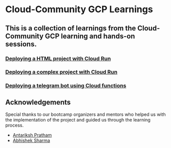 # Cloud-Community GCP Learnings

## This is a collection of learnings from the Cloud-Community GCP learning and hands-on sessions.

### [Deploying a HTML project with Cloud Run](DeployOnCloudRun1.md)
### [Deploying a complex project with Cloud Run](DeployOnCloudRun2.md)
### [Deploying a telegram bot using Cloud functions](DeployOnCloudFunctions.md)

## Acknowledgements
Special thanks to our bootcamp organizers and mentors who helped us with the implementation of the project and guided us through the learning process.
* [Antariksh Pratham](https://github.com/APratham)
* [Abhishek Sharma](https://github.com/abhishek7389)